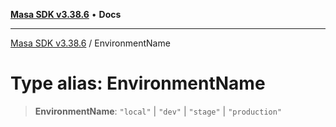 [**Masa SDK v3.38.6**](../README.md) • **Docs**

***

[Masa SDK v3.38.6](../globals.md) / EnvironmentName

# Type alias: EnvironmentName

> **EnvironmentName**: `"local"` \| `"dev"` \| `"stage"` \| `"production"`
